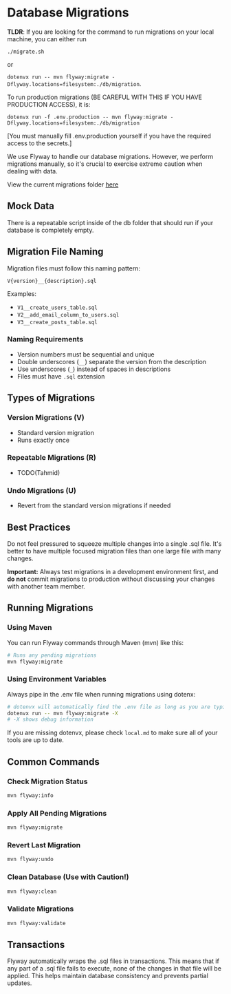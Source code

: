 # Database Migrations

**TLDR**: If you are looking for the command to run migrations on your local machine, you can either run

`./migrate.sh`

or

`dotenvx run -- mvn flyway:migrate -Dflyway.locations=filesystem:./db/migration`.

To run production migrations (BE CAREFUL WITH THIS IF YOU HAVE PRODUCTION ACCESS), it is:

`dotenvx run -f .env.production -- mvn flyway:migrate -Dflyway.locations=filesystem:./db/migration`

[You must manually fill .env.production yourself if you have the required access to the secrets.]

We use Flyway to handle our database migrations. However, we perform migrations manually, so it's crucial to exercise extreme caution when dealing with data.

View the current migrations folder [here](https://github.com/0pengu/codebloom/tree/main/db)

## Mock Data

There is a repeatable script inside of the db folder that should run if your database is completely empty.

## Migration File Naming

Migration files must follow this naming pattern:

```
V{version}__{description}.sql
```

Examples:

- `V1__create_users_table.sql`
- `V2__add_email_column_to_users.sql`
- `V3__create_posts_table.sql`

### Naming Requirements

- Version numbers must be sequential and unique
- Double underscores (`__`) separate the version from the description
- Use underscores (`_`) instead of spaces in descriptions
- Files must have `.sql` extension

## Types of Migrations

### Version Migrations (V)

- Standard version migration
- Runs exactly once

### Repeatable Migrations (R)

- TODO(Tahmid)

### Undo Migrations (U)

- Revert from the standard version migrations if needed

## Best Practices

Do not feel pressured to squeeze multiple changes into a single .sql file. It's better to have multiple focused migration files than one large file with many changes.

**Important:** Always test migrations in a development environment first, and **do not** commit migrations to production without discussing your changes with another team member.

## Running Migrations

### Using Maven

You can run Flyway commands through Maven (mvn) like this:

```bash
# Runs any pending migrations
mvn flyway:migrate
```

### Using Environment Variables

Always pipe in the .env file when running migrations using dotenx:

```bash
# dotenvx will automatically find the .env file as long as you are typing commands in the root directory
dotenvx run -- mvn flyway:migrate -X
# -X shows debug information
```

If you are missing dotenvx, please check `local.md` to make sure all of your tools are up to date.

## Common Commands

### Check Migration Status

```bash
mvn flyway:info
```

### Apply All Pending Migrations

```bash
mvn flyway:migrate
```

### Revert Last Migration

```bash
mvn flyway:undo
```

### Clean Database (Use with Caution!)

```bash
mvn flyway:clean
```

### Validate Migrations

```bash
mvn flyway:validate
```

## Transactions

Flyway automatically wraps the .sql files in transactions. This means that if any part of a .sql file fails to execute, none of the changes in that file will be applied. This helps maintain database consistency and prevents partial updates.
